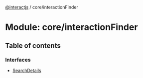 [@interactjs](../README.md) / core/interactionFinder

# Module: core/interactionFinder

## Table of contents

### Interfaces

- [SearchDetails](../interfaces/core_interactionFinder.SearchDetails.md)
